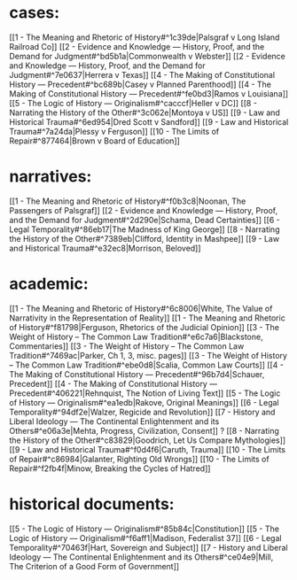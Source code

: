 # cases:
[[1 - The Meaning and Rhetoric of History#^1c39de|Palsgraf v Long Island Railroad Co]]
[[2 - Evidence and Knowledge — History, Proof, and the Demand for Judgment#^bd5b1a|Commonwealth v Webster]]
[[2 - Evidence and Knowledge — History, Proof, and the Demand for Judgment#^7e0637|Herrera v Texas]]
[[4 - The Making of Constitutional History — Precedent#^bc689b|Casey v Planned Parenthood]]
[[4 - The Making of Constitutional History — Precedent#^fe0bd3|Ramos v Louisiana]]
[[5 - The Logic of History — Originalism#^cacccf|Heller v DC]]
[[8 - Narrating the History of the Other#^3c062e|Montoya v US]]
[[9 - Law and Historical Trauma#^6ed954|Dred Scott v Sandford]]
[[9 - Law and Historical Trauma#^7a24da|Plessy v Ferguson]]
[[10 - The Limits of Repair#^877464|Brown v Board of Education]]

# narratives:
[[1 - The Meaning and Rhetoric of History#^f0b3c8|Noonan, The Passengers of Palsgraf]]
[[2 - Evidence and Knowledge — History, Proof, and the Demand for Judgment#^2d290e|Schama, Dead Certainties]]
[[6 - Legal Temporality#^86eb17|The Madness of King George]]
[[8 - Narrating the History of the Other#^7389eb|Clifford, Identity in Mashpee]]
[[9 - Law and Historical Trauma#^e32ec8|Morrison, Beloved]]

# academic:
[[1 - The Meaning and Rhetoric of History#^6c8006|White, The Value of Narrativity in the Representation of Reality]]
[[1 - The Meaning and Rhetoric of History#^f81798|Ferguson, Rhetorics of the Judicial Opinion]]
[[3 - The Weight of History – The Common Law Tradition#^e6c7a6|Blackstone, Commentaries]]
[[3 - The Weight of History – The Common Law Tradition#^7469ac|Parker, Ch 1, 3, misc. pages]]
[[3 - The Weight of History – The Common Law Tradition#^ebe0d8|Scalia, Common Law Courts]]
[[4 - The Making of Constitutional History — Precedent#^96b7d4|Schauer, Precedent]]
[[4 - The Making of Constitutional History — Precedent#^406221|Rehnquist, The Notion of Living Text]]
[[5 - The Logic of History — Originalism#^ea1edb|Rakove, Original Meanings]]
[[6 - Legal Temporality#^94df2e|Walzer, Regicide and Revolution]]
[[7 - History and Liberal Ideology — The Continental Enlightenment and its Others#^e06a3e|Mehta, Progress, Civilization, Consent]]
? [[8 - Narrating the History of the Other#^c83829|Goodrich, Let Us Compare Mythologies]]
[[9 - Law and Historical Trauma#^f0d4f6|Caruth, Trauma]]
[[10 - The Limits of Repair#^c86984|Galanter, Righting Old Wrongs]]
[[10 - The Limits of Repair#^f2fb4f|Minow, Breaking the Cycles of Hatred]]

# historical documents:
[[5 - The Logic of History — Originalism#^85b84c|Constitution]]
[[5 - The Logic of History — Originalism#^f6aff1|Madison, Federalist 37]]
[[6 - Legal Temporality#^70463f|Hart, Sovereign and Subject]]
[[7 - History and Liberal Ideology — The Continental Enlightenment and its Others#^ce04e9|Mill, The Criterion of a Good Form of Government]]